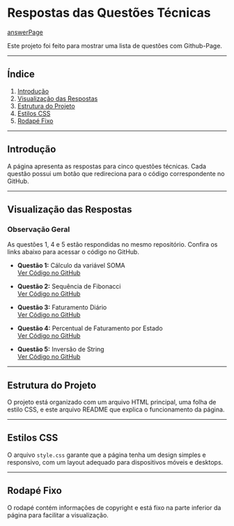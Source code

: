 # Respostas das Questões Técnicas 

  [answerPage](https://ijbs-dev.github.io/answerPage/)

Este projeto foi feito para mostrar uma lista de questões com Github-Page.

---

## Índice

1. [Introdução](#introdução)
2. [Visualização das Respostas](#visualização-das-respostas)
3. [Estrutura do Projeto](#estrutura-do-projeto)
4. [Estilos CSS](#estilos-css)
5. [Rodapé Fixo](#rodapé-fixo)

---

## Introdução

A página apresenta as respostas para cinco questões técnicas. Cada questão possui um botão que redireciona para o código correspondente no GitHub.

---

## Visualização das Respostas

### Observação Geral

As questões 1, 4 e 5 estão respondidas no mesmo repositório. Confira os links abaixo para acessar o código no GitHub.

- **Questão 1:** Cálculo da variável SOMA  
  [Ver Código no GitHub](https://github.com/ijbs-dev/MenuReactNativeApp)

- **Questão 2:** Sequência de Fibonacci  
  [Ver Código no GitHub](https://github.com/ijbs-dev/fib-ReactNativeApp)

- **Questão 3:** Faturamento Diário  
  [Ver Código no GitHub](https://github.com/ijbs-dev/FaturaDistribuidoraApp)

- **Questão 4:** Percentual de Faturamento por Estado  
  [Ver Código no GitHub](https://github.com/ijbs-dev/MenuReactNativeApp)

- **Questão 5:** Inversão de String  
  [Ver Código no GitHub](https://github.com/ijbs-dev/MenuReactNativeApp)

---

## Estrutura do Projeto

O projeto está organizado com um arquivo HTML principal, uma folha de estilo CSS, e este arquivo README que explica o funcionamento da página.

---

## Estilos CSS

O arquivo `style.css` garante que a página tenha um design simples e responsivo, com um layout adequado para dispositivos móveis e desktops.

---

## Rodapé Fixo

O rodapé contém informações de copyright e está fixo na parte inferior da página para facilitar a visualização.

